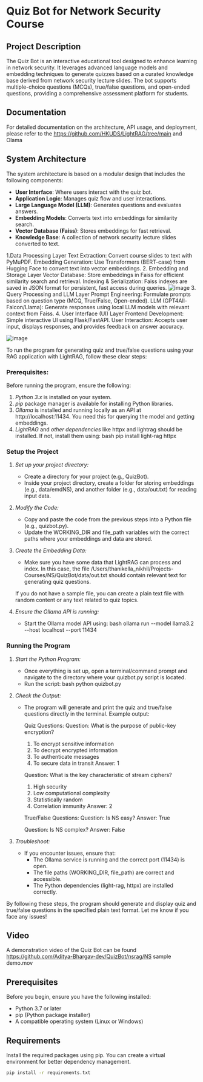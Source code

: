# Quiz Bot for Network Security Course

## Project Description
The Quiz Bot is an interactive educational tool designed to enhance learning in network security. It leverages advanced language models and embedding techniques to generate quizzes based on a curated knowledge base derived from network security lecture slides. The bot supports multiple-choice questions (MCQs), true/false questions, and open-ended questions, providing a comprehensive assessment platform for students.

## Documentation
For detailed documentation on the architecture, API usage, and deployment, please refer to the https://github.com/HKUDS/LightRAG/tree/main and Olama

## System Architecture
The system architecture is based on a modular design that includes the following components:
- **User  Interface**: Where users interact with the quiz bot.
- **Application Logic**: Manages quiz flow and user interactions.
- **Large Language Model (LLM)**: Generates questions and evaluates answers.
- **Embedding Models**: Converts text into embeddings for similarity search.
- **Vector Database (Faiss)**: Stores embeddings for fast retrieval.
- **Knowledge Base**: A collection of network security lecture slides converted to text.

1.Data Processing Layer
  Text Extraction: Convert course slides to text with PyMuPDF.
  Embedding Generation: Use Transformers (BERT-case) from Hugging Face to convert text into vector embeddings.
2. Embedding and Storage Layer
  Vector Database: Store embeddings in Faiss for efficient similarity search and retrieval.
  Indexing & Serialization: Faiss indexes are saved in JSON format for persistent, fast access during queries.
  ![image](https://github.com/user-attachments/assets/5d2a35f7-9b69-495b-a013-839e380892b1)
3. Query Processing and LLM Layer
  Prompt Engineering: Formulate prompts based on question type (MCQ, True/False, Open-ended).
  LLM (GPT4All-Falcon/Llama): Generate responses using local LLM models with relevant context from Faiss.
4. User Interface (UI) Layer
  Frontend Development: Simple interactive UI using Flask/FastAPI.
  User Interaction: Accepts user input, displays responses, and provides feedback on answer accuracy.

![image](https://github.com/user-attachments/assets/06a806e0-891f-44c9-a91f-0764a0aeedcf)


To run the program for generating quiz and true/false questions using your RAG application with LightRAG, follow these clear steps:

### Prerequisites:
Before running the program, ensure the following:
1. *Python 3.x* is installed on your system.
2. *pip* package manager is available for installing Python libraries.
3. *Ollama* is installed and running locally as an API at http://localhost:11434. You need this for querying the model and getting embeddings.
4. *LightRAG* and *other dependencies* like httpx and lightrag should be installed. If not, install them using:
   bash
   pip install light-rag httpx
   

### Setup the Project
1. *Set up your project directory:*
   - Create a directory for your project (e.g., QuizBot).
   - Inside your project directory, create a folder for storing embeddings (e.g., data/emdNS), and another folder (e.g., data/out.txt) for reading input data.

2. *Modify the Code:*
   - Copy and paste the code from the previous steps into a Python file (e.g., quizbot.py).
   - Update the WORKING_DIR and file_path variables with the correct paths where your embeddings and data are stored.

3. *Create the Embedding Data:*
   - Make sure you have some data that LightRAG can process and index. In this case, the file /Users/thanikella_nikhil/Projects-Courses/NS/QuizBot/data/out.txt should contain relevant text for generating quiz questions.
   
   If you do not have a sample file, you can create a plain text file with random content or any text related to quiz topics.

4. *Ensure the Ollama API is running:*
   - Start the Ollama model API using:
     bash
     ollama run --model llama3.2 --host localhost --port 11434
     

### Running the Program

1. *Start the Python Program:*
   - Once everything is set up, open a terminal/command prompt and navigate to the directory where your quizbot.py script is located.
   - Run the script:
     bash
     python quizbot.py
     

2. *Check the Output:*
   - The program will generate and print the quiz and true/false questions directly in the terminal. Example output:
     
     Quiz Questions:
     Question: What is the purpose of public-key encryption?
     1. To encrypt sensitive information
     2. To decrypt encrypted information
     3. To authenticate messages
     4. To secure data in transit
     Answer: 1

     Question: What is the key characteristic of stream ciphers?
     1. High security
     2. Low computational complexity
     3. Statistically random
     4. Correlation immunity
     Answer: 2

     True/False Questions:
     Question: Is NS easy?
     Answer: True
     
     Question: Is NS complex?
     Answer: False
     

3. *Troubleshoot:*
   - If you encounter issues, ensure that:
     - The Ollama service is running and the correct port (11434) is open.
     - The file paths (WORKING_DIR, file_path) are correct and accessible.
     - The Python dependencies (light-rag, httpx) are installed correctly.

By following these steps, the program should generate and display quiz and true/false questions in the specified plain text format. Let me know if you face any issues!

## Video
A demonstration video of the Quiz Bot can be found https://github.com/Aditya-Bhargav-dev/QuizBot/nsrag/NS sample demo.mov

## Prerequisites
Before you begin, ensure you have the following installed:
- Python 3.7 or later
- pip (Python package installer)
- A compatible operating system (Linux or Windows)

## Requirements
Install the required packages using pip. You can create a virtual environment for better dependency management.

```bash
pip install -r requirements.txt
